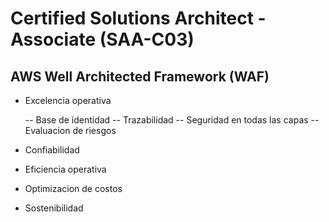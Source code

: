 # Certified Solutions Architect - Associate (SAA-C03)

## AWS Well Architected Framework (WAF)

- Excelencia operativa

  -- Base de identidad
  -- Trazabilidad
  -- Seguridad en todas las capas
  -- Evaluacion de riesgos
  
- Confiabilidad
- Eficiencia operativa
- Optimizacion de costos
- Sostenibilidad



